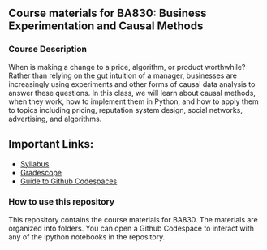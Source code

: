 ## Course materials for BA830: Business Experimentation and Causal Methods

### Course Description
When is making a change to a price, algorithm, or product worthwhile? Rather than relying on the gut intuition of a manager, businesses are increasingly using experiments and other forms of causal data analysis to answer these questions. In this class, we will learn about causal methods, when they work, how to implement them in Python, and how to apply them to topics including pricing, reputation system design, social networks, advertising, and algorithms.

## Important Links:

- [Syllabus](https://chocolate-timpani-df0.notion.site/BA830-Syllabus-and-Course-Resources-Winter-2024-be3f1e89397843e893eeb600770d043b?pvs=4)
- [Gradescope](www.gradescope.com)
- [Guide to Github Codespaces](https://charoori.notion.site/Quick-Guide-to-GitHub-Codespaces-for-the-Business-Experimentation-Class-eb3653a132244a3aaa4042204fa566b8)

### How to use this repository

This repository contains the course materials for BA830. The materials are organized into folders. You can open a Github Codespace to interact with any of the ipython notebooks in the repository.

